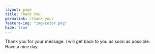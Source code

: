 ```yaml
---
layout: page
title: Thank You
permalink: /thank-you/
feature-img: "img/color.png"
hide: true
---
```


Thank you for your message. I will get back to you as soon as possible. Have a nice day.

